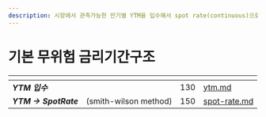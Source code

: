 ```yaml
---
description: 시장에서 관측가능한 만기별 YTM을 입수해서 spot rate(continuous)으로 변환함.
---
```


# 기본 무위험 금리기간구조

<table data-view="cards"><thead><tr><th></th><th></th><th align="right"></th><th data-hidden data-card-target data-type="content-ref"></th></tr></thead><tbody><tr><td><em><strong>YTM 입수</strong></em> </td><td></td><td align="right">130</td><td><a href="ytm.md">ytm.md</a></td></tr><tr><td><em><strong>YTM -> SpotRate</strong></em> </td><td>(smith-wilson method) </td><td align="right">150</td><td><a href="spot-rate.md">spot-rate.md</a></td></tr></tbody></table>
